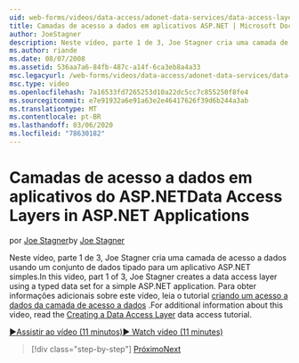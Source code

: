 ```yaml
---
uid: web-forms/videos/data-access/adonet-data-services/data-access-layers-in-aspnet-applications
title: Camadas de acesso a dados em aplicativos ASP.NET | Microsoft Docs
author: JoeStagner
description: Neste vídeo, parte 1 de 3, Joe Stagner cria uma camada de acesso a dados usando um conjunto de dados tipado para um aplicativo ASP.NET simples. Para obter informações adicionais sobre...
ms.author: riande
ms.date: 08/07/2008
ms.assetid: 536aa7a6-84fb-487c-a14f-6ca3eb8a4a33
msc.legacyurl: /web-forms/videos/data-access/adonet-data-services/data-access-layers-in-aspnet-applications
msc.type: video
ms.openlocfilehash: 7a16533fd7265253d10a22dc5cc7c855250f8fe4
ms.sourcegitcommit: e7e91932a6e91a63e2e46417626f39d6b244a3ab
ms.translationtype: MT
ms.contentlocale: pt-BR
ms.lasthandoff: 03/06/2020
ms.locfileid: "78630182"
---
```

# <a name="data-access-layers-in-aspnet-applications"></a><span data-ttu-id="229c3-104">Camadas de acesso a dados em aplicativos do ASP.NET</span><span class="sxs-lookup"><span data-stu-id="229c3-104">Data Access Layers in ASP.NET Applications</span></span>

<span data-ttu-id="229c3-105">por [Joe Stagner](https://github.com/JoeStagner)</span><span class="sxs-lookup"><span data-stu-id="229c3-105">by [Joe Stagner](https://github.com/JoeStagner)</span></span>

<span data-ttu-id="229c3-106">Neste vídeo, parte 1 de 3, Joe Stagner cria uma camada de acesso a dados usando um conjunto de dados tipado para um aplicativo ASP.NET simples.</span><span class="sxs-lookup"><span data-stu-id="229c3-106">In this video, part 1 of 3, Joe Stagner creates a data access layer using a typed data set for a simple ASP.NET application.</span></span> <span data-ttu-id="229c3-107">Para obter informações adicionais sobre este vídeo, leia o tutorial [criando um acesso a dados da camada de acesso a dados](../../../overview/data-access/introduction/creating-a-data-access-layer-vb.md) .</span><span class="sxs-lookup"><span data-stu-id="229c3-107">For additional information about this video, read the [Creating a Data Access Layer](../../../overview/data-access/introduction/creating-a-data-access-layer-vb.md) data access tutorial.</span></span>

[<span data-ttu-id="229c3-108">&#9654;Assistir ao vídeo (11 minutos)</span><span class="sxs-lookup"><span data-stu-id="229c3-108">&#9654; Watch video (11 minutes)</span></span>](https://channel9.msdn.com/Blogs/ASP-NET-Site-Videos/data-access-layers-in-aspnet-applications)

> [!div class="step-by-step"]
> [<span data-ttu-id="229c3-109">Próximo</span><span class="sxs-lookup"><span data-stu-id="229c3-109">Next</span></span>](how-to-manually-bind-a-dataset-to-a-datagrid.md)

